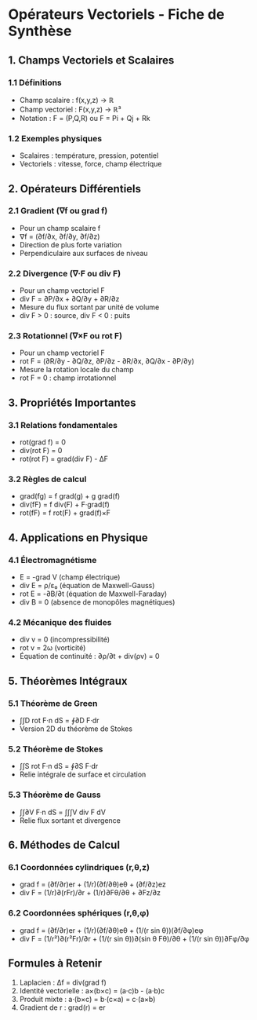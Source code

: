 # Opérateurs Vectoriels - Fiche de Synthèse

## 1. Champs Vectoriels et Scalaires

### 1.1 Définitions
- Champ scalaire : f(x,y,z) → ℝ
- Champ vectoriel : F(x,y,z) → ℝ³
- Notation : F = (P,Q,R) ou F = Pi + Qj + Rk

### 1.2 Exemples physiques
- Scalaires : température, pression, potentiel
- Vectoriels : vitesse, force, champ électrique

## 2. Opérateurs Différentiels

### 2.1 Gradient (∇f ou grad f)
- Pour un champ scalaire f
- ∇f = (∂f/∂x, ∂f/∂y, ∂f/∂z)
- Direction de plus forte variation
- Perpendiculaire aux surfaces de niveau

### 2.2 Divergence (∇·F ou div F)
- Pour un champ vectoriel F
- div F = ∂P/∂x + ∂Q/∂y + ∂R/∂z
- Mesure du flux sortant par unité de volume
- div F > 0 : source, div F < 0 : puits

### 2.3 Rotationnel (∇×F ou rot F)
- Pour un champ vectoriel F
- rot F = (∂R/∂y - ∂Q/∂z, ∂P/∂z - ∂R/∂x, ∂Q/∂x - ∂P/∂y)
- Mesure la rotation locale du champ
- rot F = 0 : champ irrotationnel

## 3. Propriétés Importantes

### 3.1 Relations fondamentales
- rot(grad f) = 0
- div(rot F) = 0
- rot(rot F) = grad(div F) - ΔF

### 3.2 Règles de calcul
- grad(fg) = f grad(g) + g grad(f)
- div(fF) = f div(F) + F·grad(f)
- rot(fF) = f rot(F) + grad(f)×F

## 4. Applications en Physique

### 4.1 Électromagnétisme
- E = -grad V (champ électrique)
- div E = ρ/ε₀ (équation de Maxwell-Gauss)
- rot E = -∂B/∂t (équation de Maxwell-Faraday)
- div B = 0 (absence de monopôles magnétiques)

### 4.2 Mécanique des fluides
- div v = 0 (incompressibilité)
- rot v = 2ω (vorticité)
- Équation de continuité : ∂ρ/∂t + div(ρv) = 0

## 5. Théorèmes Intégraux

### 5.1 Théorème de Green
- ∫∫D rot F·n dS = ∮∂D F·dr
- Version 2D du théorème de Stokes

### 5.2 Théorème de Stokes
- ∫∫S rot F·n dS = ∮∂S F·dr
- Relie intégrale de surface et circulation

### 5.3 Théorème de Gauss
- ∫∫∂V F·n dS = ∫∫∫V div F dV
- Relie flux sortant et divergence

## 6. Méthodes de Calcul

### 6.1 Coordonnées cylindriques (r,θ,z)
- grad f = (∂f/∂r)er + (1/r)(∂f/∂θ)eθ + (∂f/∂z)ez
- div F = (1/r)∂(rFr)/∂r + (1/r)∂Fθ/∂θ + ∂Fz/∂z

### 6.2 Coordonnées sphériques (r,θ,φ)
- grad f = (∂f/∂r)er + (1/r)(∂f/∂θ)eθ + (1/(r sin θ))(∂f/∂φ)eφ
- div F = (1/r²)∂(r²Fr)/∂r + (1/(r sin θ))∂(sin θ Fθ)/∂θ + (1/(r sin θ))∂Fφ/∂φ

## Formules à Retenir
1. Laplacien : Δf = div(grad f)
2. Identité vectorielle : a×(b×c) = (a·c)b - (a·b)c
3. Produit mixte : a·(b×c) = b·(c×a) = c·(a×b)
4. Gradient de r : grad(r) = er 